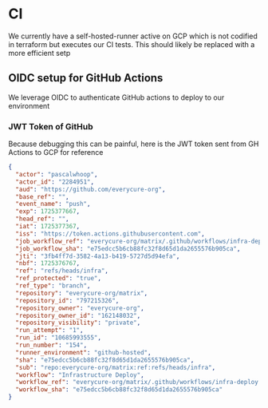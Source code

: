 # CI 

We currently have a self-hosted-runner active on GCP which is not codified in terraform but executes our CI tests. This should likely be replaced with a more efficient setp

## OIDC setup for GitHub Actions

We leverage OIDC to authenticate GitHub actions to deploy to our environment

### JWT Token of GitHub

Because debugging this can be painful, here is the JWT token sent from GH Actions to GCP for reference

```json
{
  "actor": "pascalwhoop",
  "actor_id": "2284951",
  "aud": "https://github.com/everycure-org",
  "base_ref": "",
  "event_name": "push",
  "exp": 1725377667,
  "head_ref": "",
  "iat": 1725377367,
  "iss": "https://token.actions.githubusercontent.com",
  "job_workflow_ref": "everycure-org/matrix/.github/workflows/infra-deploy.yml@refs/heads/infra",
  "job_workflow_sha": "e75edcc5b6cb88fc32f8d65d1da2655576b905ca",
  "jti": "3fb4ff7d-3582-4a13-b419-5727d5d94efa",
  "nbf": 1725376767,
  "ref": "refs/heads/infra",
  "ref_protected": "true",
  "ref_type": "branch",
  "repository": "everycure-org/matrix",
  "repository_id": "797215326",
  "repository_owner": "everycure-org",
  "repository_owner_id": "162148032",
  "repository_visibility": "private",
  "run_attempt": "1",
  "run_id": "10685993555",
  "run_number": "154",
  "runner_environment": "github-hosted",
  "sha": "e75edcc5b6cb88fc32f8d65d1da2655576b905ca",
  "sub": "repo:everycure-org/matrix:ref:refs/heads/infra",
  "workflow": "Infrastructure Deploy",
  "workflow_ref": "everycure-org/matrix/.github/workflows/infra-deploy.yml@refs/heads/infra",
  "workflow_sha": "e75edcc5b6cb88fc32f8d65d1da2655576b905ca"
}
```